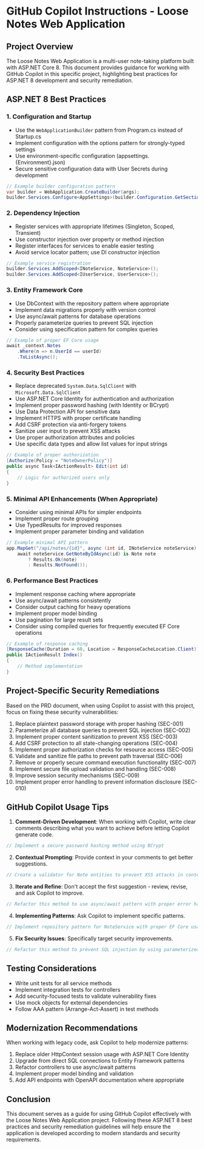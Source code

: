 # GitHub Copilot Instructions - Loose Notes Web Application

## Project Overview

The Loose Notes Web Application is a multi-user note-taking platform built with ASP.NET Core 8. This document provides guidance for working with GitHub Copilot in this specific project, highlighting best practices for ASP.NET 8 development and security remediation.

## ASP.NET 8 Best Practices

### 1. Configuration and Startup

- Use the `WebApplicationBuilder` pattern from Program.cs instead of Startup.cs
- Implement configuration with the options pattern for strongly-typed settings
- Use environment-specific configuration (appsettings.{Environment}.json)
- Secure sensitive configuration data with User Secrets during development

```csharp
// Example builder configuration pattern
var builder = WebApplication.CreateBuilder(args);
builder.Services.Configure<AppSettings>(builder.Configuration.GetSection("AppSettings"));
```

### 2. Dependency Injection

- Register services with appropriate lifetimes (Singleton, Scoped, Transient)
- Use constructor injection over property or method injection
- Register interfaces for services to enable easier testing
- Avoid service locator pattern; use DI constructor injection

```csharp
// Example service registration
builder.Services.AddScoped<INoteService, NoteService>();
builder.Services.AddScoped<IUserService, UserService>();
```

### 3. Entity Framework Core

- Use DbContext with the repository pattern where appropriate
- Implement data migrations properly with version control
- Use async/await patterns for database operations
- Properly parameterize queries to prevent SQL injection
- Consider using specification pattern for complex queries

```csharp
// Example of proper EF Core usage
await _context.Notes
    .Where(n => n.UserId == userId)
    .ToListAsync();
```

### 4. Security Best Practices

- Replace deprecated `System.Data.SqlClient` with `Microsoft.Data.SqlClient`
- Use ASP.NET Core Identity for authentication and authorization
- Implement proper password hashing (with Identity or BCrypt)
- Use Data Protection API for sensitive data
- Implement HTTPS with proper certificate handling
- Add CSRF protection via anti-forgery tokens
- Sanitize user input to prevent XSS attacks
- Use proper authorization attributes and policies
- Use specific data types and allow list values for input strings

```csharp
// Example of proper authorization
[Authorize(Policy = "NoteOwnerPolicy")]
public async Task<IActionResult> Edit(int id)
{
    // Logic for authorized users only
}
```

### 5. Minimal API Enhancements (When Appropriate)

- Consider using minimal APIs for simpler endpoints
- Implement proper route grouping
- Use TypedResults for improved responses
- Implement proper parameter binding and validation

```csharp
// Example minimal API pattern
app.MapGet("/api/notes/{id}", async (int id, INoteService noteService) =>
    await noteService.GetNoteByIdAsync(id) is Note note
        ? Results.Ok(note)
        : Results.NotFound());
```

### 6. Performance Best Practices

- Implement response caching where appropriate
- Use async/await patterns consistently
- Consider output caching for heavy operations
- Implement proper model binding
- Use pagination for large result sets
- Consider using compiled queries for frequently executed EF Core operations

```csharp
// Example of response caching
[ResponseCache(Duration = 60, Location = ResponseCacheLocation.Client)]
public IActionResult Index()
{
    // Method implementation
}
```

## Project-Specific Security Remediations

Based on the PRD document, when using Copilot to assist with this project, focus on fixing these security vulnerabilities:

1. Replace plaintext password storage with proper hashing (SEC-001)
2. Parameterize all database queries to prevent SQL injection (SEC-002)
3. Implement proper content sanitization to prevent XSS (SEC-003)
4. Add CSRF protection to all state-changing operations (SEC-004)
5. Implement proper authorization checks for resource access (SEC-005)
6. Validate and sanitize file paths to prevent path traversal (SEC-006)
7. Remove or properly secure command execution functionality (SEC-007)
8. Implement secure file upload validation and handling (SEC-008)
9. Improve session security mechanisms (SEC-009)
10. Implement proper error handling to prevent information disclosure (SEC-010)

## GitHub Copilot Usage Tips

1. **Comment-Driven Development**: When working with Copilot, write clear comments describing what you want to achieve before letting Copilot generate code.

```csharp
// Implement a secure password hashing method using BCrypt
```

2. **Contextual Prompting**: Provide context in your comments to get better suggestions.

```csharp
// Create a validator for Note entities to prevent XSS attacks in content
```

3. **Iterate and Refine**: Don't accept the first suggestion - review, revise, and ask Copilot to improve.

```csharp
// Refactor this method to use async/await pattern with proper error handling
```

4. **Implementing Patterns**: Ask Copilot to implement specific patterns.

```csharp
// Implement repository pattern for NoteService with proper EF Core usage
```

5. **Fix Security Issues**: Specifically target security improvements.

```csharp
// Refactor this method to prevent SQL injection by using parameterized queries
```

## Testing Considerations

- Write unit tests for all service methods
- Implement integration tests for controllers
- Add security-focused tests to validate vulnerability fixes
- Use mock objects for external dependencies
- Follow AAA pattern (Arrange-Act-Assert) in test methods

## Modernization Recommendations

When working with legacy code, ask Copilot to help modernize patterns:

1. Replace older HttpContext session usage with ASP.NET Core Identity
2. Upgrade from direct SQL connections to Entity Framework patterns
3. Refactor controllers to use async/await patterns
4. Implement proper model binding and validation
5. Add API endpoints with OpenAPI documentation where appropriate

## Conclusion

This document serves as a guide for using GitHub Copilot effectively with the Loose Notes Web Application project. Following these ASP.NET 8 best practices and security remediation guidelines will help ensure the application is developed according to modern standards and security requirements.